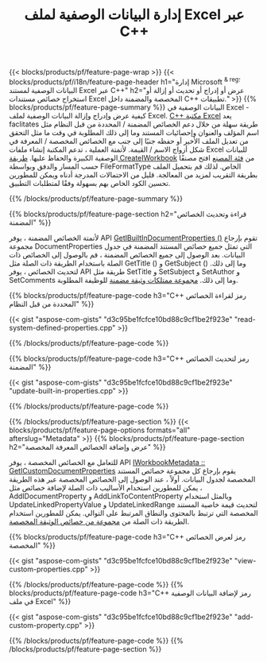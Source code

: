 ﻿---
title: إدارة البيانات الوصفية لملف Excel عبر C++
url: /ar/cpp/metadata/
description: عرض أو إضافة أو تعديل أو إزالة أو استخراج البيانات الوصفية لملفات Excel باستخدام مكتبة C++
---
{{< blocks/products/pf/feature-page-wrap >}}
{{< blocks/products/pf/i18n/feature-page-header h1="إدارة Microsoft <sup> & reg؛ </sup> البيانات الوصفية لمستند Excel عبر C++" h2="عرض أو إدراج أو تحديث أو إزالة أو استخراج خصائص مستندات Excel المخصصة والمضمنة داخل C++ تطبيقات." >}}
{{% blocks/products/pf/feature-page-summary %}}
البيانات الوصفية في Excel - كيفية عرض وإدراج وإزالة البيانات الوصفية لملف Excel. [C++ مكتبة Excel](/cells/cpp/) يعد faclitates طريقة سهلة من خلال دعم الخصائص المضمنة / المحددة من قبل النظام مثل اسم المؤلف والعنوان وإحصائيات المستند وما إلى ذلك المطلوبة في وقت ما مثل التحقق من تعديل الملف الأخير أو حفظه جنبًا إلى جنب مع الخصائص المخصصة / المعرفة في شكل أزواج الاسم / القيمة. لأتمتة العملية ، تدعم المكتبة إنشاء ملفات Excel للبيانات الوصفية الكبيرة والحفاظ عليها. [طريقة CreateIWorkbook](https://reference.aspose.com/cells/cpp/class/aspose.cells.factory#a93f7282b976d2a001d44198dedaceee8) من [فئة المصنع](https://reference.aspose.com/cells/cpp/class/aspose.cells.factory) افتح مصنفًا حسب المسار والدفق وبواسطة FileFormatType الخاص. لذلك قم بتحميل الملف بطريقة التقريب لمزيد من المعالجة. قليل من الاحتمالات المدرجة أدناه ويمكن للمطورين تحسين الكود الخاص بهم بسهولة وفقًا لمتطلبات التطبيق. 
 
{{% /blocks/products/pf/feature-page-summary %}}

{{% blocks/products/pf/feature-page-section h2="قراءة وتحديث الخصائص المضمنة" %}}

لأتمتة الخصائص المضمنة ، يوفر API [GetIBuiltInDocumentProperties ()](https://reference.aspose.com/cells/cpp/class/aspose.cells.metadata.i_workbook_metadata) تقوم بإرجاع مجموعة DocumentProperties التي تمثل جميع خصائص المستند المضمنة في جدول البيانات. بعد الوصول إلى جميع الخصائص المضمنة ، قم بالوصول إلى الخصائص ذات الصلة باستخدام الطريقة ذات الصلة مثل GetTitle () و GetSubject () وما إلى ذلك. لتحديث الخصائص ، يوفر API طريقة مثل SetTitle و SetSubject و SetAuthor و SetComments وما إلى ذلك. [مجموعة ممتلكات وثيقة مضمنة](https://reference.aspose.com/cells/cpp/class/aspose.cells.properties.i_built_in_document_property_collection) للوظيفة المطلوبة.

{{% blocks/products/pf/feature-page-code h3="C++ رمز لقراءة الخصائص المحددة من قبل النظام" %}}

{{< gist "aspose-com-gists" "d3c95be1fcfce10bd88c9cf1be2f923e" "read-system-defined-properties.cpp" >}}

{{% /blocks/products/pf/feature-page-code %}}

{{% blocks/products/pf/feature-page-code h3="C++ رمز لتحديث الخصائص المضمنة" %}}

{{< gist "aspose-com-gists" "d3c95be1fcfce10bd88c9cf1be2f923e" "update-built-in-properties.cpp" >}}

{{% /blocks/products/pf/feature-page-code %}}


{{% /blocks/products/pf/feature-page-section %}}
{{< blocks/products/pf/feature-page-options formats="all" afterslug="Metadata" >}}
{{% blocks/products/pf/feature-page-section h2="عرض وإضافة الخصائص المعرفة المخصصة" %}}

للتعامل مع الخصائص المخصصة ، يوفر API [IWorkbookMetadata :: GetICustomDocumentProperties](https://reference.aspose.com/cells/cpp/class/aspose.cells.metadata.i_workbook_metadata#a69f0226813ce18c03ebc13b8ca691e79) يقوم بإرجاع كل مجموعة خصائص المستند المخصصة لجدول البيانات. أولاً ، عند الوصول إلى الخصائص المخصصة عبر هذه الطريقة ، يمكن للمطورين استخدام الأساليب ذات الصلة لإضافة خصائص مثل AddIDocumentProperty و AddLinkToContentProperty وبالمثل استخدام UpdateLinkedPropertyValue و UpdateLinkedRange لتحديث قيمة خاصية المستند المخصصة التي ترتبط بالمحتوى والنطاق المرتبط على التوالي. يمكن للمطورين استخدام الطريقة ذات الصلة من [مجموعة من خصائص الوثيقة المخصصة](https://reference.aspose.com/cells/cpp/class/aspose.cells.properties.i_custom_document_property_collection).

{{% blocks/products/pf/feature-page-code h3="C++ رمز لعرض الخصائص المخصصة" %}}

{{< gist "aspose-com-gists" "d3c95be1fcfce10bd88c9cf1be2f923e" "view-custom-properties.cpp" >}}

{{% /blocks/products/pf/feature-page-code %}}
{{% blocks/products/pf/feature-page-code h3="C++ رمز لإضافة البيانات الوصفية في ملف Excel" %}}

{{< gist "aspose-com-gists" "d3c95be1fcfce10bd88c9cf1be2f923e" "add-custom-property.cpp" >}}

{{% /blocks/products/pf/feature-page-code %}}
{{% /blocks/products/pf/feature-page-section %}}